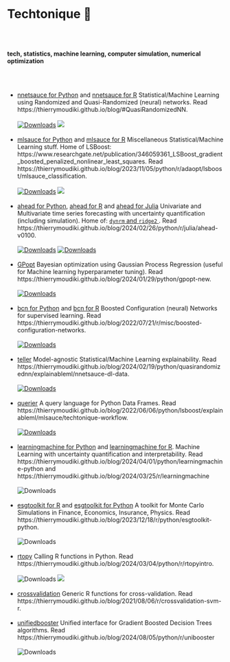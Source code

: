 # Techtonique 👋

<br>
<br>

<p>
<b>tech, statistics, machine learning, computer simulation, numerical optimization</b>
</p>

<br>
<br>

<ul>

<li> <a href="https://github.com/Techtonique/nnetsauce">nnetsauce for Python</a> and <a href="https://github.com/Techtonique/nnetsauce_r">nnetsauce for R</a> Statistical/Machine Learning using Randomized and Quasi-Randomized (neural) networks. Read https://thierrymoudiki.github.io/blog/#QuasiRandomizedNN. &nbsp; 
  <br>
  <br>
  <a href="https://pepy.tech/project/nnetsauce"><img alt="Downloads" src="https://static.pepy.tech/badge/nnetsauce" /></a> <a href="https://anaconda.org/conda-forge/nnetsauce"> <img src="https://img.shields.io/conda/dn/conda-forge/nnetsauce.svg" /> </a> </li>
  <br>

<li> <a href="https://github.com/Techtonique/mlsauce">mlsauce for Python</a> and <a href="https://github.com/Techtonique/mlsauce_r">mlsauce for R</a> Miscellaneous Statistical/Machine Learning stuff. Home of LSBoost: https://www.researchgate.net/publication/346059361_LSBoost_gradient_boosted_penalized_nonlinear_least_squares. Read https://thierrymoudiki.github.io/blog/2023/11/05/python/r/adaopt/lsboost/mlsauce_classification. &nbsp; 
  <br>
  <br>
  <a href="https://pepy.tech/project/mlsauce"><img alt="Downloads" src="https://static.pepy.tech/badge/mlsauce" /></a> <a href="https://anaconda.org/conda-forge/mlsauce"> <img src="https://anaconda.org/conda-forge/mlsauce/badges/downloads.svg" /> </a> </li>
  <br>

<li> <a href="https://github.com/Techtonique/ahead_python">ahead for Python</a>, <a href="https://github.com/Techtonique/ahead">ahead for R</a> and <a href="https://github.com/Techtonique/Ahead.jl">ahead for Julia</a> Univariate and Multivariate time series forecasting with uncertainty quantification (including simulation). Home of:  <a href="https://www.researchgate.net/publication/378877579_ahead_Univariate_and_multivariate_time_series_forecasting_with_uncertainty_quantification_including_simulation_approaches" /> <code>dynrm</code> and <code>ridge2</code> </a>. Read https://thierrymoudiki.github.io/blog/2024/02/26/python/r/julia/ahead-v0100. &nbsp; 
  <br>
  <br>
  <a href="https://pepy.tech/project/ahead"><img alt="Downloads" src="https://static.pepy.tech/badge/ahead" /></a> <a href="https://anaconda.org/conda-forge/ahead_python"><img alt="Downloads" src="https://img.shields.io/conda/dn/conda-forge/ahead_python.svg" /></a> </li>
  <br>

<li> <a href="https://github.com/Techtonique/GPopt">GPopt</a> Bayesian optimization using Gaussian Process Regression (useful for Machine learning hyperparameter tuning). Read https://thierrymoudiki.github.io/blog/2024/01/29/python/gpopt-new. &nbsp; 
  <br>
  <br>
  <a href="https://pepy.tech/project/gpopt"><img alt="Downloads" src="https://static.pepy.tech/badge/gpopt" /></a> </li>
  <br>

<li> <a href="https://github.com/Techtonique/bcn_python">bcn for Python</a> and <a href="https://github.com/Techtonique/bcn">bcn for R</a> Boosted Configuration (neural) Networks for supervised learning. Read https://thierrymoudiki.github.io/blog/2022/07/21/r/misc/boosted-configuration-networks. &nbsp; 
  <br>
  <br>
  <a href="https://pepy.tech/project/bcn"><img alt="Downloads" src="https://static.pepy.tech/badge/bcn" /></a></li>
  <br>

<li> <a href="https://github.com/Techtonique/teller">teller</a> Model-agnostic Statistical/Machine Learning explainability. Read https://thierrymoudiki.github.io/blog/2024/02/19/python/quasirandomizednn/explainableml/nnetsauce-dl-data. &nbsp; <a href="https://pepy.tech/project/the-teller">
  <br>
  <br>
  <img alt="Downloads" src="https://static.pepy.tech/badge/the-teller" /></a> </li>
  <br>

<li> <a href="https://github.com/Techtonique/querier">querier</a> A query language for Python Data Frames. Read https://thierrymoudiki.github.io/blog/2022/06/06/python/lsboost/explainableml/mlsauce/techtonique-workflow. &nbsp; <a href="https://pepy.tech/project/querier">
  <br>
  <br>
  <img alt="Downloads" src="https://static.pepy.tech/badge/querier" /></a> </li>
  <br>

<li> <a href="https://github.com/Techtonique/learningmachine_python">learningmachine for Python</a> and <a href="https://github.com/Techtonique/learningmachine">learningmachine for R</a>. Machine Learning with uncertainty quantification and interpretability. Read https://thierrymoudiki.github.io/blog/2024/04/01/python/learningmachine-python and https://thierrymoudiki.github.io/blog/2024/03/25/r/learningmachine
  <br>
  <br>
  <img alt="Downloads" src="https://static.pepy.tech/badge/learningmachine" /> </li></a> </li>
  <br>

<li> <a href="https://github.com/Techtonique/esgtoolkit">esgtoolkit for R</a> and <a href="https://github.com/Techtonique/esgtoolkit_python">esgtoolkit for Python</a>  A toolkit for Monte Carlo Simulations in Finance, Economics, Insurance, Physics. Read https://thierrymoudiki.github.io/blog/2023/12/18/r/python/esgtoolkit-python.
  <br>
  <br>
  <img alt="Downloads" src="https://static.pepy.tech/badge/esgtoolkit" /> </li>
  <br>

<li> <a href="https://github.com/Techtonique/rtopy">rtopy</a> Calling R functions in Python. Read https://thierrymoudiki.github.io/blog/2024/03/04/python/r/rtopyintro.
  <br>
  <br>
  <img alt="Downloads" src="https://static.pepy.tech/badge/rtopy" /> <a href="https://anaconda.org/conda-forge/rtopy"> <img src="https://img.shields.io/conda/dn/conda-forge/rtopy.svg" /> </a> </li>
  <br>

<li> <a href="https://github.com/Techtonique/crossvalidation">crossvalidation</a> Generic R functions for cross-validation. Read https://thierrymoudiki.github.io/blog/2021/08/06/r/crossvalidation-svm-r. </li>
<br>


<li> <a href="https://github.com/thierrymoudiki/unifiedbooster">unifiedbooster</a> Unified interface for Gradient Boosted Decision Trees algorithms. Read https://thierrymoudiki.github.io/blog/2024/08/05/python/r/unibooster
  <br>
  <br>
  <img alt="Downloads" src="https://static.pepy.tech/badge/unifiedbooster" /> </li></a> </li>
  <br>

</ul>
